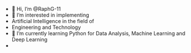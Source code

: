 - 👋 Hi, I’m @RaphG-11
- 👀 I’m interested in implementing
- Artificial Intelligence in the field of
- Engineering and Technology
- 🌱 I’m currently learning Python for Data Analysis, Machine Learning and Deep Learning
- 

<!---
RaphG-11/RaphG-11 is a ✨ special ✨ repository because its `README.md` (this file) appears on your GitHub profile.
You can click the Preview link to take a look at your changes.
--->
